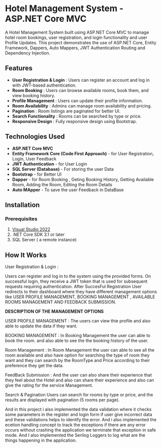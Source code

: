# Hotel Management System - ASP.NET Core MVC

A Hotel Management System built using ASP.NET Core MVC to manage hotel room bookings, user registration, and login functionality and user Profile Updates. This project demonstrates the use of ASP.NET Core, Entity Framework, Dappers, Auto Mappers, JWT Authentication
Routing and Dependency Injection.

## Features

- **User Registration & Login** : Users can register an account and log in with JWT-based authentication.
- **Room Booking**              : Users can browse available rooms, book them, and view booking history.
- **Profile Management**        : Users can update their profile information.
- **Room Availability**         : Admins can manage room availability and pricing.
- **Pagination**                : Room listings are paginated for better UI.
- **Search Functionality**      : Rooms can be searched by type or price.
- **Responsive Design**         : Fully responsive design using Bootstrap.

## Technologies Used

- **ASP.NET Core MVC**
- **Entity Framework Core (Code First Approach)** - for User Registration, Login, User Feedback
- **JWT Authentication**  - for User Login
- **SQL Server (Database)** - For storing the user Data
- **Bootstrap** -  for Better UI
- **Dapper**  - for Room Booking , Geting Booking History, Getting Available Room, Adding the Room, Editing the Room Details 
- **Auto MApper** - To save the user Feedback in DataBase 
## Installation

### Prerequisites

1. [Visual Studio 2022 ](https://visualstudio.microsoft.com/downloads/)
2. .NET Core SDK 3.1 or later
3. SQL Server ( a remote instance)


**How It Works**
----------------------
User Registration & Login :

Users can register and log in to the system using the provided forms. On successful login, they receive a JWT token that is used for subsequent requests requiring authentication.
After SuccesFul Registration User redirects to their dashboard where they have different management options like USER PROFILE MANAGEMENT, BOOKING MANAGEMENT , AVAILABLE ROOMS  MANAGEMENT AND FEEDBACK SUBMISSION. 

**DESCRIPTION OF THE MANAGEMENT OPTIONS**

USER PROFILE MANAGEMENT :
The users can view thie profile and also able to update the data if they want. 

BOOKING MANAGEMENT :
In Booking Management the user can able to book the room. and also able to see the the booking history of the user.

Room Management :
In Room Management the user can able to see all the room available and also have option for searching the type of room they want and they can search by the RoomType and Price according to their preference they get the data.

FeedBack Submission :
And the user can also share their experience that they feel about the Hotel and also can share their experience and also can give the rating for the service Management.

Search & Pagination
Users can search for rooms by type or price, and the results are displayed with pagination (5 rooms per page).



And in this project i also implemented the data validation where it checks some parameters in the register and login form if user give incorrect data and these validations helps to identify the error. And i also implemented the ecetion handling concept to track the exceptions 
if there are any error occurs without crashing the application we terminate that exception in safe mode. And I also implemented the Serilog Loggers to log what are the things happening in the application.


